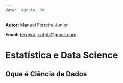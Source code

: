 ```yaml
---
date: 'Agosto, 08'
---
```


**Autor:** Manuel Ferreira Junior

**Email:** ferreira.jr.ufpb@gmail.com 

# Estatística e Data Science

## Oque é Ciência de Dados